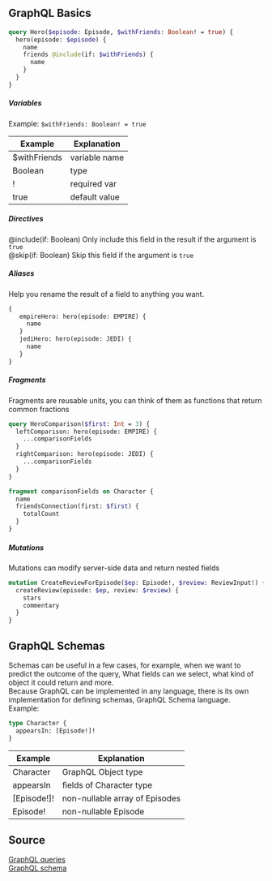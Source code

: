 ## GraphQL Basics

```graphql
query Hero($episode: Episode, $withFriends: Boolean! = true) {
  hero(episode: $episode) {
    name
    friends @include(if: $withFriends) {
      name
    }
  }
}
```

##### Variables
Example: `$withFriends: Boolean! = true`  

| Example | Explanation  |
|---|---|
|$withFriends   | variable name |
| Boolean  | type   |
| ! | required var  |
| true | default value  |

##### Directives
@include(if: Boolean) Only include this field in the result if the argument is `true`  
@skip(if: Boolean) Skip this field if the argument is `true`


##### Aliases
Help you rename the result of a field to anything you want.
```graphql
{
   empireHero: hero(episode: EMPIRE) {
     name
   }
   jediHero: hero(episode: JEDI) {
     name
   }
}
```

##### Fragments
Fragments are reusable units, you can think of them as functions that return common fractions  
```graphql
query HeroComparison($first: Int = 3) {
  leftComparison: hero(episode: EMPIRE) {
    ...comparisonFields
  }
  rightComparison: hero(episode: JEDI) {
    ...comparisonFields
  }
}

fragment comparisonFields on Character {
  name
  friendsConnection(first: $first) {
    totalCount
  }
}
``` 

##### Mutations
Mutations can modify server-side data and return nested fields  
```graphql
mutation CreateReviewForEpisode($ep: Episode!, $review: ReviewInput!) {
  createReview(episode: $ep, review: $review) {
    stars
    commentary
  }
}
``` 

## GraphQL Schemas
Schemas can be useful in a few cases, for example, when we want to predict the outcome of the query, What fields can we 
select, what kind of object it could return and more.   
Because GraphQL can be implemented in any language, there is its own implementation for defining schemas, GraphQL Schema 
language.   
Example:
```graphql
type Character {
  appearsIn: [Episode!]!
}
```

| Example |Explanation  |
|---|---|
| Character   | GraphQL Object type |
| appearsIn | fields of Character type|
| [Episode!]! | non-nullable array of Episodes |
| Episode! | non-nullable Episode|



## Source
[GraphQL queries](https://graphql.org/learn/queries/)  
[GraphQL schema](https://graphql.org/learn/schema/)
